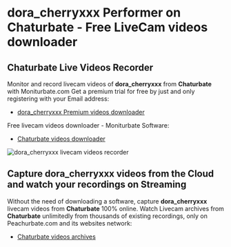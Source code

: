 # dora_cherryxxx Performer on Chaturbate - Free LiveCam videos downloader

## Chaturbate Live Videos Recorder

Monitor and record livecam videos of **dora_cherryxxx** from **Chaturbate** with Moniturbate.com
Get a premium trial for free by just and only registering with your Email address:
* [dora_cherryxxx Premium videos downloader](https://moniturbate.com/request-demo-licence-key.html)

Free livecam videos downloader - Moniturbate Software:
* [Chaturbate videos downloader](https://moniturbate.com/moniturbate-download-software.html)

![dora_cherryxxx livecam videos recorder](https://peachurnet.com/templates/moniturbate-software.png)


## Capture dora_cherryxxx videos from the Cloud and watch your recordings on Streaming

Without the need of downloading a software, capture **dora_cherryxxx** livecam videos from **Chaturbate** 100% online.
Watch Livecam archives from **Chaturbate** unlimitedly from thousands of existing recordings, only on Peachurbate.com and its websites network:
* [Chaturbate videos archives](https://peachurnet.com/)
